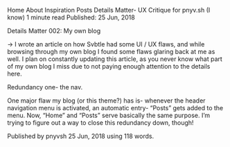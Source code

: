 Home About Inspiration Posts
Details Matter- UX Critique for pnyv.sh (I know)
 1 minute read  Published: 25 Jun, 2018

Details Matter 002: My own blog

-> I wrote an article on how Svbtle had some UI / UX flaws, and while browsing through my own blog I found some flaws glaring back at me as well. I plan on constantly updating this article, as you never know what part of my own blog I miss due to not paying enough attention to the details here.

Redundancy one- the nav.

One major flaw my blog (or this theme?) has is- whenever the header navigation menu is activated, an automatic entry- “Posts” gets added to the menu. Now, “Home” and “Posts” serve basically the same purpose. I’m trying to figure out a way to close this redundancy down, though!

Published by pnyvsh 25 Jun, 2018 using 118 words.
